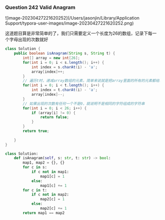 ### Question 242 Valid Anagram

![image-20230427221620252](/Users/jasonjin/Library/Application Support/typora-user-images/image-20230427221620252.png)

这道题目算是非常简单的了，我们只需要定义一个长度为26的数组，记录下每一个字母出现的次数就好

```java
class Solution {
    public boolean isAnagram(String s, String t) {
        int[] array = new int[26];
        for(int i = 0; i < s.length(); i++) {
            int index = s.charAt(i) - 'a';
            array[index]++;
        }
        // 遍历t时，递减array数组的元素，简单来说就是把array里面的所有的元素都给减回去
        for(int i = 0; i < t.length(); i++) {
            int index = t.charAt(i) - 'a';
            array[index]--;
        }
        // 如果出现的次数有任何一个不是0，就说明不是相同的字符组成的字符串
        for(int i = 0; i < 26; i++) {
            if (array[i] != 0) {
                return false;
            }
        }
        return true;
        
    }
}
```

```python
class Solution:
    def isAnagram(self, s: str, t: str) -> bool:
        map1, map2 = {}, {}
        for c in s:
            if c not in map1:
                map1[c] = 1
            else:
                map1[c] += 1
        for c in t:
            if c not in map2:
                map2[c] = 1
            else:
                map2[c] += 1
        return map1 == map2
```

